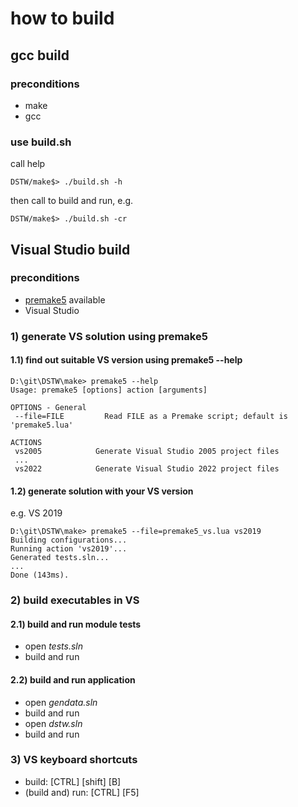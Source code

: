 # how to build
## gcc build
### preconditions
- make
- gcc
### use build.sh
call help
````shell
DSTW/make$> ./build.sh -h
````
then call to build and run, e.g.
````shell
DSTW/make$> ./build.sh -cr
````

## Visual Studio build
### preconditions
- [premake5](https://premake.github.io/) available
- Visual Studio

### 1) generate VS solution using premake5
#### 1.1) find out suitable VS version using premake5 --help

````shell
D:\git\DSTW\make> premake5 --help
Usage: premake5 [options] action [arguments]

OPTIONS - General
 --file=FILE         Read FILE as a Premake script; default is 'premake5.lua'

ACTIONS
 vs2005            Generate Visual Studio 2005 project files
 ...
 vs2022            Generate Visual Studio 2022 project files
````
#### 1.2) generate solution with your VS version
e.g. VS 2019
````shell
D:\git\DSTW\make> premake5 --file=premake5_vs.lua vs2019
Building configurations...
Running action 'vs2019'...
Generated tests.sln...
...
Done (143ms).
````
### 2) build executables in VS
#### 2.1) build and run module tests
- open _tests.sln_
- build and run

#### 2.2) build and run application
- open _gendata.sln_
- build and run
- open _dstw.sln_
- build and run

### 3) VS keyboard shortcuts
- build: [CTRL] [shift] [B]
- (build and) run: [CTRL] [F5]
